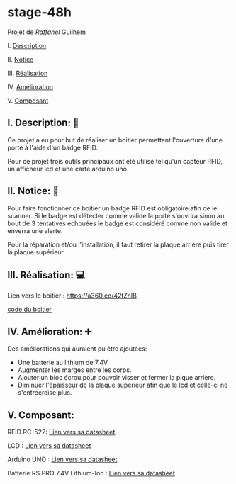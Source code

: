 # stage-48h

Projet de _Raffanel_ Guilhem

I. [Description](#i-description-🔎)

II. [Notice](#ii-notice-📜)

III. [Réalisation](#iii-réalisation-💻)

IV. [Amélioration](#iv-amélioration-➕)

V. [Composant](#v-composant)


## I. Description: 🔎

Ce projet a eu pour but de réaliser un boitier permettant l'ouverture d'une porte à l'aide d'un badge RFID.

Pour ce projet trois outils principaux ont été utilisé tel qu'un capteur RFID, un afficheur lcd et une carte arduino uno.

## II. Notice: 📜

Pour faire fonctionner ce boitier un badge RFID est obligatoire afin de le scanner. Si le badge est détecter comme valide la porte s'ouvrira sinon au bout de 3 tentatives echouées le badge est considéré comme non valide et enverra une alerte.

Pour la réparation et/ou l'installation, il faut retirer la plaque arrière puis tirer la plaque supérieur. 

## III. Réalisation: 💻

Lien vers le boitier : https://a360.co/42tZnlB

[code du boitier](/Code.ino)

## IV. Amélioration: ➕

Des améliorations qui auraient pu être ajoutées:

- Une batterie au lithium de 7.4V.
- Augmenter les marges entre les corps.
- Ajouter un bloc écrou pour pouvoir visser et fermer la plque arrière.
- Diminuer l'épaisseur de la plaque supérieur afin que le lcd et celle-ci ne s'entrecroise plus.

## V. Composant:

RFID RC-522: [Lien vers sa datasheet](http://www.handsontec.com/dataspecs/RC522.pdf)

LCD : [Lien vers sa datasheet](https://components101.com/sites/default/files/component_datasheet/16x2%20LCD%20Datasheet.pdf)

Arduino UNO : [Lien vers sa datasheet](https://docs.arduino.cc/resources/datasheets/A000066-datasheet.pdf)

Batterie RS PRO 7.4V Lithium-Ion : [Lien vers sa datasheet](https://docs.rs-online.com/c165/A700000007945034.pdf)